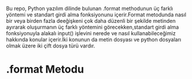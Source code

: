 Bu repo, Python yazılım dilinde bulunan .format methodunun üç farklı yöntemi ve standart girdi alma fonksiyonunu içerir.Format metodunda nasıl bir veya birden fazla deeğişkeni çok daha düzenli bir şekilde metinden ayırarak oluşurmanın üç farklı yöntemini görecekken,standart girdi alma fonksiyonuyla alakalı input() işlevini nerede ve nasıl kullanabileceğimiz hakkında konular içerir.İki konunun da metin dosyası ve python dosyaları olmak üzere iki çift dosya türü vardır.

# .format Metodu
